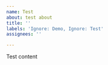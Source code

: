 ```yaml
---
name: Test
about: test about
title: ''
labels: 'Ignore: Demo, Ignore: Test'
assignees: ''

---
```


Test content
